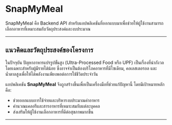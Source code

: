 # SnapMyMeal

SnapMyMeal คือ Backend API สำหรับแอปพลิเคชันที่ออกแบบมาเพื่อช่วยให้ผู้ใช้งานสามารถเลือกอาหารที่เหมาะสมกับวัตถุประสงค์และงบประมาณ

-----

## แนวคิดและวัตถุประสงค์ของโครงการ

ในปัจจุบัน ปัญหาอาหารแปรรูปขั้นสูง (Ultra-Processed Food หรือ UPF) เป็นเรื่องที่น่ากังวล โดยเฉพาะสำหรับผู้มีรายได้น้อย ซึ่งอาจจำเป็นต้องบริโภคอาหารที่มีโซเดียม, คอเลสเตอรอล และน้ำตาลสูงเพื่อให้ได้พลังงานเพียงพอต่อการใช้ชีวิตประจำวัน

แอปพลิเคชัน **SnapMyMeal** จึงถูกสร้างขึ้นเพื่อเป็นเครื่องมือที่ช่วยแก้ปัญหานี้ โดยมีเป้าหมายหลักคือ:

  * ช่วยออกแบบการใช้จ่ายและบริหารงบประมาณค่าอาหาร
  * คำนวณแคลอรีและสารอาหารที่เหมาะสมกับแต่ละบุคคล
  * ส่งเสริมให้ผู้ใช้งานเลือกอาหารที่ดีต่อสุขภาพมากขึ้น

-----
